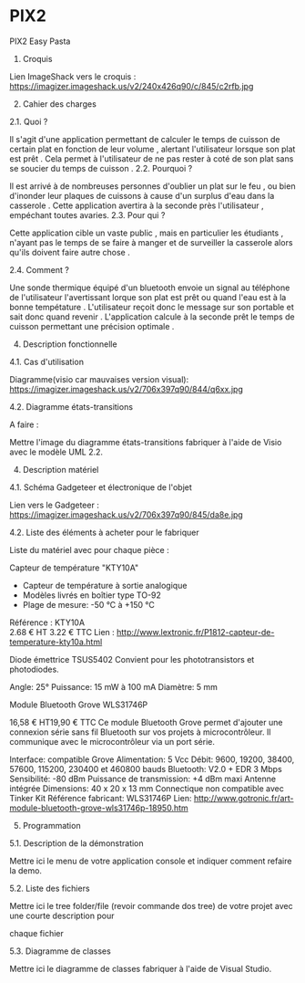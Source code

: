 PIX2
====

PIX2 Easy Pasta

1. Croquis

Lien ImageShack vers le croquis : https://imagizer.imageshack.us/v2/240x426q90/c/845/c2rfb.jpg

2. Cahier des charges 

2.1. Quoi ? 

Il s'agit d'une application permettant de calculer le temps de cuisson de certain plat en fonction de leur volume , alertant l'utilisateur lorsque son plat est prêt .
Cela permet à l'utilisateur de ne pas rester à coté de son plat sans se soucier du temps de cuisson .
2.2. Pourquoi ? 

Il est arrivé à de nombreuses personnes d'oublier un plat sur le feu , ou bien d'inonder leur plaques de cuissons à cause 
d'un surplus d'eau dans la casserole . Cette application avertira à la seconde près l'utilisateur , empéchant toutes avaries.
2.3. Pour qui ? 

Cette application cible un vaste public , mais en particulier les étudiants , n'ayant pas le temps de se faire à manger et 
de surveiller la casserole alors qu'ils doivent faire autre chose .

2.4. Comment ? 

Une sonde thermique équipé d'un bluetooth envoie un signal au téléphone de l'utilisateur l'avertissant lorque son plat est prêt 
ou quand l'eau est à la bonne tempétature . L'utilisateur reçoit donc le message sur son portable et sait donc quand revenir .
L'application calcule à la seconde prêt le temps de cuisson permettant une précision optimale .
 
4. Description fonctionnelle 

4.1. Cas d'utilisation 

Diagramme(visio car mauvaises version visual): https://imagizer.imageshack.us/v2/706x397q90/844/q6xx.jpg

4.2. Diagramme états-transitions 

A faire : 



Mettre l'image du diagramme états-transitions fabriquer à l'aide de Visio avec le modèle UML 2.2. 

4. Description matériel 

4.1. Schéma Gadgeteer et électronique de l'objet 

Lien vers le Gadgeteer : https://imagizer.imageshack.us/v2/706x397q90/845/da8e.jpg

4.2. Liste des éléments à acheter pour le fabriquer

Liste du matériel avec pour chaque pièce : 

Capteur de température "KTY10A"
- Capteur de température à sortie analogique
- Modèles livrés en boîtier type TO-92
- Plage de mesure: -50 °C à +150 °C
 
Référence : KTY10A	
2.68 € HT   3.22 € TTC
Lien : http://www.lextronic.fr/P1812-capteur-de-temperature-kty10a.html


Diode émettrice TSUS5402
Convient pour les phototransistors et photodiodes.
 
Angle: 25°
Puissance: 15 mW à 100 mA
Diamètre: 5 mm


Module Bluetooth Grove WLS31746P

16,58 € HT19,90 € TTC
Ce module Bluetooth Grove permet d'ajouter une connexion série sans fil Bluetooth sur vos projets à microcontrôleur. Il communique avec le microcontrôleur via un port série.
 

Interface: compatible Grove
Alimentation: 5 Vcc
Débit: 9600, 19200, 38400, 57600, 115200, 230400 et 460800 bauds
Bluetooth: V2.0 + EDR 3 Mbps
Sensibilité: -80 dBm
Puissance de transmission: +4 dBm maxi
Antenne intégrée
Dimensions: 40 x 20 x 13 mm
Connectique non compatible avec Tinker Kit
Référence fabricant: WLS31746P
 Lien: http://www.gotronic.fr/art-module-bluetooth-grove-wls31746p-18950.htm






5. Programmation 

5.1. Description de la démonstration 

Mettre ici le menu de votre application console et indiquer comment refaire la demo. 

5.2. Liste des fichiers 

Mettre ici le tree folder/file (revoir commande dos tree) de votre projet avec une courte description pour 

chaque fichier 

5.3. Diagramme de classes 

Mettre ici le diagramme de classes fabriquer à l'aide de Visual Studio.
